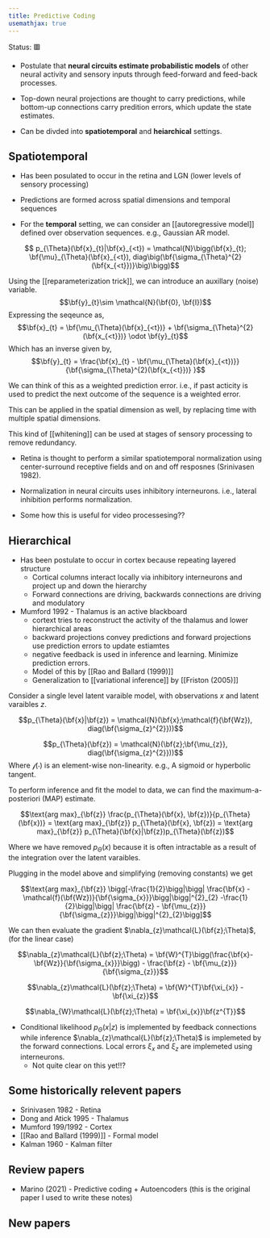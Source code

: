```yaml
---
title: Predictive Coding
usemathjax: true
---
```

Status: 🟥

- Postulate that **neural circuits estimate probabilistic models** of other neural activity and sensory inputs through feed-forward and feed-back processes. 

- Top-down neural projections are thought to carry predictions, while bottom-up connections carry predition errors, which update the state estimates. 

- Can be divded into **spatiotemporal** and  **heiarchical** settings.

## Spatiotemporal 

- Has been posulated to occur in the retina and LGN (lower levels of sensory processing)
- Predictions are formed across spatial dimensions and temporal sequences

- For the **temporal** setting, we can consider an [[autoregressive model]] defined over observation sequences. e.g., Gaussian AR model.

$$ p_{\Theta}(\bf{x}_{t}|\bf{x}_{<t}) = \mathcal{N}\bigg(\bf{x}_{t}; \bf{\mu}_{\Theta}(\bf{x}_{<t}), diag\big(\bf{\sigma_{\Theta}^{2}(\bf{x_{<t}})}\big)\bigg)$$


Using the [[reparameterization trick]], we can introduce an auxillary (noise) variable. $$\bf{y}_{t}\sim \mathcal{N}(\bf{0}, \bf{I})$$
Expressing the seqeunce as, $$\bf{x}_{t} = \bf{\mu_{\Theta}(\bf{x}_{<t})} + \bf{\sigma_{\Theta}^{2}(\bf{x_{<t}})} \odot \bf{y}_{t}$$
Which has an inverse given by, $$\bf{y}_{t} = \frac{\bf{x}_{t} - \bf{\mu_{\Theta}(\bf{x}_{<t})}}{\bf{\sigma_{\Theta}^{2}(\bf{x_{<t}})} }$$

We can think of this as a weighted prediction error. i.e., if past acticity is used to predict the next outcome of the sequence is a weighted error. 

This can be applied in the spatial dimension as well, by replacing time with multiple spatial dimensions. 

This kind of [[whitening]] can be used at stages of sensory processing to remove redundancy. 

- Retina is thought to perform a similar spatiotemporal normalization using center-surround receptive fields and on and off resposnes (Srinivasen 1982).

- Normalization in neural circuits uses inhibitory interneurons. i.e., lateral inhibition performs normalization. 
- Some how this is useful for video processesing??

## Hierarchical
- Has been postulate to occur in cortex because repeating layered structure 
	- Cortical columns interact locally via inhibitory interneurons and project up and down the hierarchy
	- Forward connections are driving, backwards connections are driving and modulatory
- Mumford 1992 - Thalamus is an active blackboard 
	- cortext tries to reconstruct the activity of the thalamus and lower hierarchical areas 
	- backward projections convey predictions and forward projections use prediction errors to update estiamtes
	- negative feedback is used in inference and learning. Minimize prediction errors. 
	- Model of this by [[Rao and Ballard (1999)]]
	- Generalization to [[variational inference]] by [[Friston (2005)]]

Consider a single level latent varaible model, with observations $x$ and latent varaibles $z$. 

$$p_{\Theta}(\bf{x}|\bf{z}) = \mathcal{N}(\bf{x};\mathcal{f}(\bf{Wz}), diag(\bf{\sigma_{z}^{2}}))$$

$$p_{\Theta}(\bf{z}) = \mathcal{N}(\bf{z};\bf{\mu_{z}}, diag(\bf{\sigma_{z}^{2}}))$$
Where $\mathcal{f}(\cdot)$ is an element-wise non-linearity. e.g., A sigmoid or hyperbolic tangent. 

To perform inference and fit the model to data, we can find the maximum-a-posteriori (MAP) estimate. 

$$\text{arg max}_{\bf{z}} \frac{p_{\Theta}(\bf{x}, \bf{z})}{p_{\Theta}(\bf{x})} = \text{arg max}_{\bf{z}} p_{\Theta}(\bf{x}, \bf{z}) = \text{arg max}_{\bf{z}} p_{\Theta}(\bf{x}|\bf{z})p_{\Theta}(\bf{z})$$

Where we have removed $p_{\Theta}(x)$ because it is often intractable as a result of the integration over the latent varaibles.

Plugging in the model above and simplifying (removing constants) we get

$$\text{arg max}_{\bf{z}} \bigg[-\frac{1}{2}\bigg|\bigg| \frac{\bf{x} - \mathcal{f}(\bf{Wz})}{\bf{\sigma_{x}}}\bigg|\bigg|^{2}_{2} -\frac{1}{2}\bigg|\bigg| \frac{\bf{z} - \bf{\mu_{z}}}{\bf{\sigma_{z}}}\bigg|\bigg|^{2}_{2}\bigg]$$


We can then evaluate the gradient $\nabla_{z}\mathcal{L}(\bf{z};\Theta)$, (for the linear case)



$$\nabla_{z}\mathcal{L}(\bf{z};\Theta) = \bf{W}^{T}\bigg(\frac{\bf{x}-\bf{Wz}}{\bf{\sigma_{x}}}\bigg) - \frac{\bf{z} - \bf{\mu_{z}}}{\bf{\sigma_{z}}}$$

$$\nabla_{z}\mathcal{L}(\bf{z};\Theta) = \bf{W}^{T}\bf{\xi_{x}} - \bf{\xi_{z}}$$

$$\nabla_{W}\mathcal{L}(\bf{z};\Theta) = \bf{\xi_{x}}\bf{z^{T}}$$
- Conditional likelihood $p_{\Theta}(x\vert z)$ is implemented by feedback connections while inference $\nabla_{z}\mathcal{L}(\bf{z};\Theta)$  is implemeted by the forward connections. Local errors $\xi_{x}$   and $\xi_{z}$ are implemeted using interneurons. 
	- Not quite clear on this yet!!?


## Some historically relevent papers
- Srinivasen 1982 - Retina
- Dong and Atick 1995 - Thalamus
- Mumford 199/1992 - Cortex
- [[Rao and Ballard (1999)]] - Formal model
- Kalman 1960 - Kalman filter


## Review papers
- Marino (2021) - Predictive coding + Autoencoders (this is the original paper I used to write these notes)


## New papers




